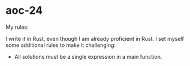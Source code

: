 # aoc-24

My rules:

I write it in Rust, even though I am already proficient in Rust. I set myself some additional rules to make it challenging:

- All solutions must be a single expression in a main function.
